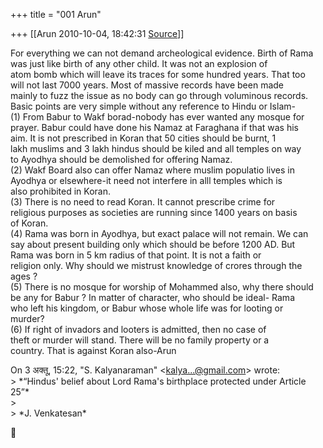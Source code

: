 +++
title = "001 Arun"

+++
[[Arun	2010-10-04, 18:42:31 [Source](https://groups.google.com/g/bvparishat/c/2u--S5iutlQ)]]



For everything we can not demand archeological evidence. Birth of Rama  
was just like birth of any other child. It was not an explosion of  
atom bomb which will leave its traces for some hundred years. That too  
will not last 7000 years. Most of massive records have been made  
mainly to fuzz the issue as no body can go through voluminous records.  
Basic points are very simple without any reference to Hindu or Islam-  
(1) From Babur to Wakf borad-nobody has ever wanted any mosque for  
prayer. Babur could have done his Namaz at Faraghana if that was his  
aim. It is not prescribed in Koran that 50 cities should be burnt, 1  
lakh muslims and 3 lakh hindus should be kiled and all temples on way  
to Ayodhya should be demolished for offering Namaz.  
(2) Wakf Board also can offer Namaz where muslim populatio lives in  
Ayodhya or elsewhere-it need not interfere in alll temples which is  
also prohibited in Koran.  
(3) There is no need to read Koran. It cannot prescribe crime for  
religious purposes as societies are running since 1400 years on basis  
of Koran.  
(4) Rama was born in Ayodhya, but exact palace will not remain. We can  
say about present building only which should be before 1200 AD. But  
Rama was born in 5 km radius of that point. It is not a faith or  
religion only. Why should we mistrust knowledge of crores through the  
ages ?  
(5) There is no mosque for worship of Mohammed also, why there should  
be any for Babur ? In matter of character, who should be ideal- Rama  
who left his kingdom, or Babur whose whole life was for looting or  
murder?  
(6) If right of invadors and looters is admitted, then no case of  
theft or murder will stand. There will be no family property or a  
country. That is against Koran also-Arun  
  
On 3 अक्तू, 15:22, "S. Kalyanaraman" \<[kalya...@gmail.com]()\> wrote:  
\> \*“Hindus' belief about Lord Rama's birthplace protected under Article 25”\*  
\>  
\> \*J. Venkatesan\*  



